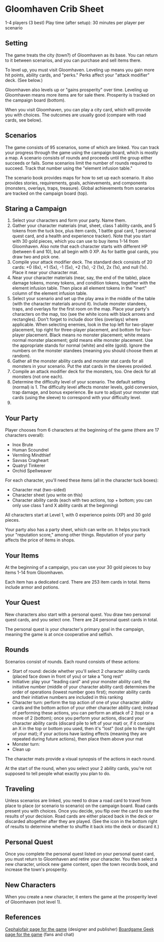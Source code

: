 # Gloomhaven Crib Sheet 

1-4 players (3 best) 
Play time (after setup): 30 minutes per player per scenario 

## Setting 

The game treats the city (town?) of Gloomhaven as its base. You can return to it between scenarios, and you can purchase and sell items there. 

To level up, you must visit Gloomhaven. Leveling up means you gain more hit points, ability cards, and "perks." Perks affect your "attack modifier" deck. (See below.)  

Gloomhaven also levels up or "gains prosperity" over time. Leveling up Gloomhaven means more items are for sale there. Prosperity is tracked on the campaign board (bottom).  

When you visit Gloomhaven, you can play a city card, which will provide you with choices. The outcomes are usually good (compare with road cards, see below).  

## Scenarios 

The game consists of 95 scenarios, some of which are linked. You can track your progress through the game using the campaign board, which is mostly a map. A scenario consists of rounds and proceeds until the group either succeeds or fails. Some scenarios limit the number of rounds required to succeed. Track that number using the "element infusion table." 

The scenario book provides maps for how to set up each scenario. It also provides stories, requirements, goals, achievements, and components (monsters, overlays, traps, treasure). Global achievements from scenarios are tracked on the campaign board (top).  

## Staring a Campaign 

1. Select your characters and form your party. Name them. 
2. Gather your character materials (mat, sheet, class 1 ability cards, and 5 tokens from the tuck box, plus item cards, 1 battle goal card, 1 personal quest card, and a health and experience tracker). Note that you start with 30 gold pieces, which you can use to buy items 1-14 from Gloomhaven. Also note that each character starts with different HP (between 6 and 10), but all begin with 0 XP. As for battle goal cards, you draw two and pick one.  
3. Compile your attack modifier deck. The standard deck consists of 20 cards: +0 (6x), +1 (5x), -1 (5x), +2 (1x), -2 (1x), 2x (1x), and null (1x). Place it near your character mat. 
4. Near your character materials (near, say, the end of the table), place damage tokens, money tokens, and condition tokens, together with the element infusion table. Then place all element tokens in the "inert" column of the element infusion table.    
5. Select your scenario and set up the play area in the middle of the table (with the character materials around it). Include monster standees, traps, and overlays for the first room on the map. Place your party's characters on the map, too (see the white icons with black arrows and rectangles). Don't forget to include door tiles (overlays) where applicable. When selecting enemies, look in the top left for two-player placement, top right for three-player placement, and bottom for four-player placement. Black means no monster placement; white means normal monster placement; gold means elite monster placement. Use the appropriate stands for normal (white) and elite (gold). Ignore the numbers on the monster standees (meaning you should choose them at random).  
6. Gather all the monster ability cards and monster stat cards for all monsters in your scenario. Put the stat cards in the sleeves provided.  
7. Compile an attack modifier deck for the monsters, too. One deck for all monsters (not one each).
8. Determine the difficulty level of your scenario. The default setting (normal) is 1. The difficulty level affects monster levels, gold conversion, trap damage, and bonus experience. Be sure to adjust your monster stat cards (using the sleeve) to correspond with your difficulty level.  
9. 


## Your Party 

Player chooses from 6 characters at the beginning of the game (there are 17 characters overall): 

* Inox Brute
* Human Scoundrel
* Vermling Mindthief 
* Savvas Cragheart 
* Quatryl Tinkerer 
* Orchid Spellweaver 

For each character, you'll need these items (all in the character tuck boxes): 

* Character mat (two-sided)
* Character sheet (you write on this)
* Character ability cards (each with two actions, top + bottom; you can only use class 1 and X ability cards at the beginning)

All characters start at Level 1, with 0 experience points (XP) and 30 gold pieces. 

Your party also has a party sheet, which can write on. It helps you track your "reputation score," among other things. Reputation of your party affects the price of items in shops.  

## Your Items 

At the beginning of a campaign, you can use your 30 gold pieces to buy items 1-14 from Gloomhaven. 

Each item has a dedicated card. There are 253 item cards in total. Items include armor and potions.  

## Your Quest 

New characters also start with a personal quest. You draw two personal quest cards, and you select one. There are 24 personal quest cards in total.  

The personal quest is your character's primary goal in the campaign, meaning the game is at once cooperative and selfish.

## Rounds

Scenarios consist of rounds. Each round consists of these actions:  

* Start of round: decide whether you'll select 2 character ability cards (placed face down in front of you) or take a "long rest" 
* Initiative: play your "leading card" and your monster ability card; the initiative number (middle of your character ability card) determines the order of operations (lowest number goes first); monster ability cards and their initiative numbers are included in this ranking
* Character turn: perform the top action of one of your character ability cards and the bottom action of your other character ability card; instead of performing these actions, you can perform an attack of 2 (top) or a move of 2 (bottom); once you perform your actions, discard your character ability cards (discard pile to left of your mat) or, if it contains an X in the top or bottom you used, then it's "lost" (lost pile to the right of your mat); if your actions have lasting effects (meaning they are repeated during future actions), then place them above your mat  
* Monster turn: 
* Clean up 

The character mats provide a visual synopsis of the actions in each round.  

At the start of the round, when you select your 2 ability cards, you're not supposed to tell people what exactly you plan to do. 


## Traveling 

Unless scenarios are linked, you need to draw a road card to travel from place to place (or scenario to scenario) on the campaign board. Road cards present you with choices. Once you decide, you flip over the card to see the results of your decision. Road cards are either placed back in the deck or discarded altogether after they are played. (See the icon in the bottom right of results to determine whether to shuffle it back into the deck or discard it.) 

## Personal Quest 

Once you complete the personal quest listed on your personal quest card, you must return to Gloomhaven and retire your character. You then select a new character, unlock new game content, open the town records book, and increase the town's prosperity.  

## New Characters 

When you create a new character, it enters the game at the prosperity level of Gloomhaven (not level 1). 

## References 

[Cephalofair page for the game](http://www.cephalofair.com/gloomhaven) (designer and publisher) 
[Boardgame Geek page for the game](https://boardgamegeek.com/boardgame/174430/gloomhaven) (fans and chat) 
